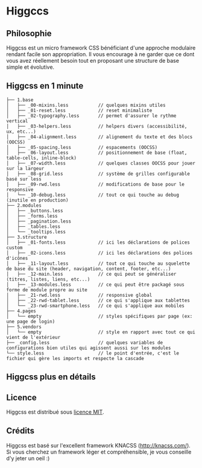 Higgccs
======

Philosophie
-----------

Higgcss est un micro framework CSS bénéficiant d'une approche modulaire rendant facile son appropriation. Il vous encourage à ne garder que ce dont vous avez réellement besoin tout en proposant une structure de base simple et évolutive.


Higgcss en 1 minute
----------------------------------

```
├── 1.base
│   ├── _00-mixins.less           // quelques mixins utiles
│   ├── _01-reset.less            // reset minimaliste 
│   ├── _02-typography.less       // permet d'assurer le rythme vertical
│   ├── _03-helpers.less          // helpers divers (accessibilité, ux, etc...)
│   ├── _04-alignment.less        // alignement du texte et des blocs (OOCSS)
│   ├── _05-spacing.less          // espacements (OOCSS)
│   ├── _06-layout.less           // positionnement de base (float, table-cells, inline-block)
│   ├── _07-width.less            // quelques classes OOCSS pour jouer sur la largeur
│   ├── _08-grid.less             // système de grilles configurable basé sur less
│   ├── _09-rwd.less              // modifications de base pour le responsive
│   └── _10-debug.less            // tout ce qui touche au debug (inutile en production)
├── 2.modules
│   ├── _buttons.less       
│   ├── _forms.less
│   ├── _pagination.less
│   ├── _tables.less
│   └── _tooltips.less
├── 3.structure
│   ├── _01-fonts.less            // ici les déclarations de polices custom
│   ├── _02-icons.less            // ici les déclarations des polices d'icônes
│   ├── _11-layout.less           // tout ce qui touche au squelette de base du site (header, navigation, content, footer, etc...)
│   ├── _12-main.less             // ce qui peut se généraliser (titres, listes, liens, etc...)
│   ├── _13-modules.less          // ce qui peut être packagé sous forme de module propre au site
│   ├── _21-rwd.less              // responsive global
│   ├── _22-rwd-tablet.less       // ce qui s'applique aux tablettes
│   └── _23-rwd-smartphone.less   // ce qui s'applique aux mobiles
├── 4.pages
│   └── empty                     // styles spécifiques par page (ex: une page de login)
├── 5.vendors 
│   └── empty                     // style en rapport avec tout ce qui vient de l'extérieur
├── _config.less                  // quelques variables de configurations bien utiles qui agissent aussi sur les modules
└── style.less                    // le point d'entrée, c'est le fichier qui gère les imports et respecte la cascade 
```

Higgcss plus en détails
-----------------------

Licence
-------

Higgcss est distribué sous [licence MIT](https://github.com/robinparisi/higgcss/blob/master/LICENSE).

Crédits
-------

Higgcss est basé sur l'excellent framework KNACSS (http://knacss.com/). Si vous cherchez un framework léger et compréhensible, je vous conseille d'y jeter un oeil :)
